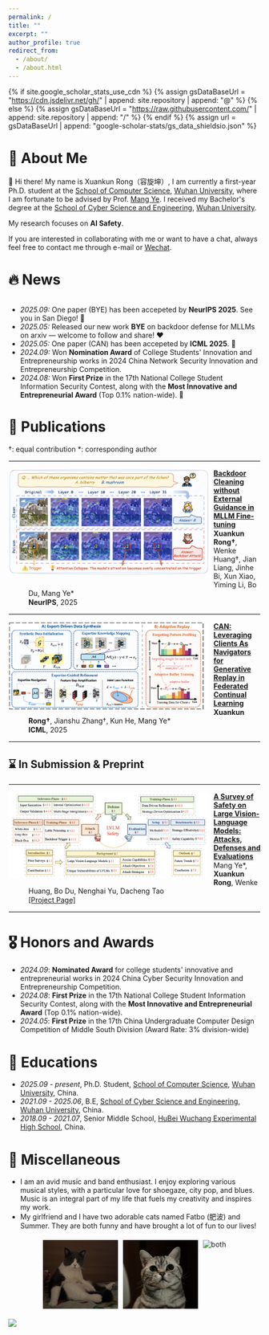 ```yaml
---
permalink: /
title: ""
excerpt: ""
author_profile: true
redirect_from: 
  - /about/
  - /about.html
---
```


<style>
  dl {
    margin-top: 1px;
    margin-bottom: 5px; /* 调整这个值以获得合适的间距 */
    clear: both;
  }

  img {
    display: block;
    margin: 0px 10px 10px 0px; /* 图片居中 上右下左*/ 
    max-width: 100%; /* 限制图片最大宽度 */
  }

  hr {
    border: 1px solid #ebebeb; /* 调整分隔线的颜色和样式 */
    /* margin: 10px;  */
    clear: both; 
  }


  dl dd {
  color: #; 
  margin-top: 1px; 
  margin-bottom: 1px;
}

  dl dd strong {
  font-weight: bold;
  }


  .publication-title {
    font-weight: bold;
  }

  .image-container {
    display: flex;
    justify-content: center;
    gap: 10px; /* 控制图片间距 */
    margin: 20px 0;
  }

  .image-container img {
    max-width: 150px; /* 控制最大宽度 */
    height: auto;
    margin: 0; /* 移除原来的 margin */
  }
</style>

{% if site.google_scholar_stats_use_cdn %}
{% assign gsDataBaseUrl = "https://cdn.jsdelivr.net/gh/" | append: site.repository | append: "@" %}
{% else %}
{% assign gsDataBaseUrl = "https://raw.githubusercontent.com/" | append: site.repository | append: "/" %}
{% endif %}
{% assign url = gsDataBaseUrl | append: "google-scholar-stats/gs_data_shieldsio.json" %}

<span class='anchor' id='about-me'></span>


# 🧐 About Me

👋 Hi there! My name is Xuankun Rong（容旋坤）, I am currently a first-year Ph.D. student at the [School of Computer Science](https://cs.whu.edu.cn/index.htm), [Wuhan University](https://www.whu.edu.cn/), where I am fortunate to be advised by Prof. [Mang Ye](https://marswhu.github.io/). I received my Bachelor's degree at the [School of Cyber Science and Engineering](https://cse.whu.edu.cn/), [Wuhan University](https://www.whu.edu.cn/).

My research focuses on **AI Safety**.

If you are interested in collaborating with me or want to have a chat, always feel free to contact me through e-mail or [Wechat](https://pic1.imgdb.cn/item/67b312dbd0e0a243d4004126.jpg).

# 🔥 News

<div style="max-height: 200px; overflow-y: auto;">
<ul>
  <li><em>2025.09:</em> One paper (BYE) has been accepeted by <strong>NeurIPS 2025</strong>. See you in San Diego! 💪</li>
  <li><em>2025.05:</em> Released our new work <strong>BYE</strong> on backdoor defense for MLLMs on arxiv — welcome to follow and share! ❤️</li>
  <li><em>2025.05:</em> One paper (CAN) has been accepeted by <strong>ICML 2025</strong>. 💪</li>
  <li><em>2024.09:</em> Won <strong>Nomination Award</strong> of College Students' Innovation and Entrepreneurship works in 2024 China Network Security Innovation and Entrepreneurship Competition.</li>
  <li><em>2024.08:</em> Won <strong>First Prize</strong> in the 17th National College Student Information Security Contest, along with the <strong>Most Innovative and Entrepreneurial Award</strong> (Top 0.1% nation-wide). 👏</li>
  <li><em>2024.07:</em> We advanced to the <strong>National Finals</strong> of the 17th National College Student Information Security Contest and are looking forward to achieving excellent results. 💪</li>
  <li><em>2024.05:</em> Won <strong>First Prize</strong> in the 17th China Undergraduate Computer Design Competition, Middle South Division (Top 3% division-wide).</li>
</ul>
</div>

# 📝 Publications

&dagger;: equal contribution  *: corresponding author

<hr>

<dl>
  <dt><img align="left" width="400" src="../images/paper/edl.png" alt="EDL"></dt>
  <dd><a href="https://arxiv.org/abs/2505.16916" class="publication-title">Backdoor Cleaning without External Guidance in MLLM Fine-tuning</a></dd>
  <dd><strong>Xuankun Rong&dagger;</strong>, Wenke Huang&dagger;, Jian Liang, Jinhe Bi, Xun Xiao, Yiming Li, Bo Du, Mang Ye*</dd>
  <dd><strong>NeurIPS</strong>, 2025</dd>
</dl>

<hr>

<dl>
  <dt><img align="left" width="400" src="../images/paper/can.png" alt="Client As Navigator"></dt>
  <dd><a href="" class="publication-title">CAN: Leveraging Clients As Navigators for Generative Replay in Federated Continual Learning</a></dd>
  <dd><strong>Xuankun Rong&dagger;</strong>, Jianshu Zhang&dagger;, Kun He, Mang Ye*</dd>
  <dd><strong>ICML</strong>, 2025</dd>
</dl>

<hr>

## ⌛️ In Submission & Preprint

<hr>

<dl>
  <dt><img align="left" width="400" src="../images/paper/LVLM_Safety_Suvey.png" alt="LVLM_Safety_Survey"></dt>
  <dd><a href="https://arxiv.org/abs/2502.14881" class="publication-title">A Survey of Safety on Large Vision-Language Models: Attacks, Defenses and Evaluations</a></dd>
  <dd>Mang Ye*, <strong>Xuankun Rong</strong>, Wenke Huang, Bo Du, Nenghai Yu, Dacheng Tao</dd>
  <dd><a href="https://github.com/XuankunRong/Awesome-LVLM-Safety">[Project Page]</a></dd>
</dl>

<hr>

# 🎖 Honors and Awards

- *2024.09*: **Nominated Award** for college students' innovative and entrepreneurial works in 2024 China Cyber Security Innovation and Entrepreneurship Competition.
- *2024.08*: **First Prize** in the 17th National College Student Information Security Contest, along with the **Most Innovative and Entrepreneurial Award** (Top 0.1% nation-wide).
- *2024.05*: **First Prize** in the 17th China Undergraduate Computer Design Competition of Middle South Division (Award Rate: 3% division-wide)

# 📖 Educations

- *2025.09 - present*, Ph.D. Student, [School of Computer Science](https://cs.whu.edu.cn/index.htm), [Wuhan University](https://www.whu.edu.cn/), China.  
- *2021.09 - 2025.06*, B.E, [School of Cyber Science and Engineering](https://cse.whu.edu.cn/), [Wuhan University](https://www.whu.edu.cn/), China.
- *2018.09 - 2021.07*, Senior Middle School, [HuBei Wuchang Experimental High School](http://www.ssyzx.net/), China.

# 👏 Miscellaneous

- I am an avid music and band enthusiast. I enjoy exploring various musical styles, with a particular love for shoegaze, city pop, and blues. Music is an integral part of my life that fuels my creativity and inspires my work.
- My girlfriend and I have two adorable cats named Fatbo (肥波) and Summer. They are both funny and have brought a lot of fun to our lives!

<div class="image-container">
  <img src="../images/feibo.png" alt="feibo">
  <img src="../images/summer.png" alt="summer">
  <img src="../images/both.png" alt="both">
</div>

<dl><a href='https://clustrmaps.com/site/1c1oq'  title='Visit tracker'><img src='//clustrmaps.com/map_v2.png?cl=ffffff&w=249&t=n&d=h5lx_Ybs49JASMrcjH8-PjkN3166nxu4guwvRIJpN4Y'/></a></dl>
